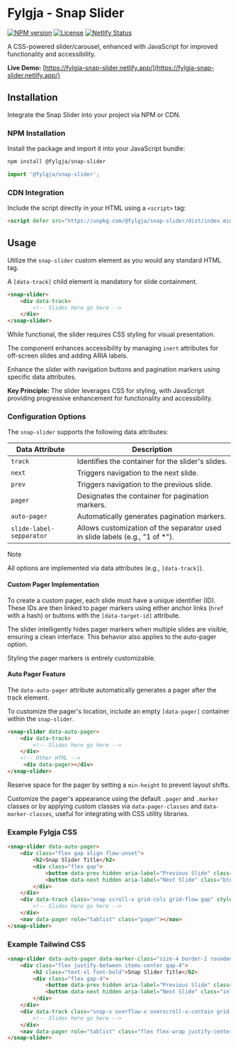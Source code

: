 # Fylgja - Snap Slider

[![NPM version](https://img.shields.io/npm/v/@fylgja/snap-slider?logo=npm)](https://www.npmjs.com/package/@fylgja/snap-slider)
[![License](https://img.shields.io/github/license/fylgja/snap-slider?color=%23234)](/LICENSE)
[![Netlify Status](https://api.netlify.com/api/v1/badges/1a127f61-d12b-46cf-858f-65a1350323e7/deploy-status)](https://fylgja-snap-slider.netlify.app/)

A CSS-powered slider/carousel, enhanced with JavaScript for improved functionality and accessibility.

**Live Demo:** [https://fylgja-snap-slider.netlify.app/](https://fylgja-snap-slider.netlify.app/)

## Installation

Integrate the Snap Slider into your project via NPM or CDN.

### NPM Installation

Install the package and import it into your JavaScript bundle:

```sh
npm install @fylgja/snap-slider
```

```js
import '@fylgja/snap-slider';
```

### CDN Integration

Include the script directly in your HTML using a `<script>` tag:

```html
<script defer src="https://unpkg.com/@fylgja/snap-slider/dist/index.min.js"></script>
```

## Usage

Utilize the `snap-slider` custom element as you would any standard HTML tag.

A `[data-track]` child element is mandatory for slide containment.

```html
<snap-slider>
    <div data-track>
        <!-- Slides here go here -->
    </div>
</snap-slider>
```

While functional, the slider requires CSS styling for visual presentation.

The component enhances accessibility by managing `inert` attributes for off-screen slides and adding ARIA labels.

Enhance the slider with navigation buttons and pagination markers using specific data attributes.

**Key Principle:** The slider leverages CSS for styling,
with JavaScript providing progressive enhancement for functionality and accessibility.

### Configuration Options

The `snap-slider` supports the following data attributes:

| Data Attribute           | Description                                                                  |
| ------------------------ | ---------------------------------------------------------------------------- |
| `track`                  | Identifies the container for the slider's slides.                            |
| `next`                   | Triggers navigation to the next slide.                                       |
| `prev`                   | Triggers navigation to the previous slide.                                   |
| `pager`                  | Designates the container for pagination markers.                             |
| `auto-pager`             | Automatically generates pagination markers.                                  |
| `slide-label-sepparator` | Allows customization of the separator used in slide labels (e.g., "1 of *"). |

> [!note]
> All options are implemented via data attributes (e.g., `[data-track]`).

#### Custom Pager Implementation

To create a custom pager, each slide must have a unique identifier (ID). These IDs are then linked to pager markers using either anchor links (`href` with a hash) or buttons with the `[data-target-id]` attribute.

The slider intelligently hides pager markers when multiple slides are visible, ensuring a clean interface. This behavior also applies to the auto-pager option.

Styling the pager markers is entirely customizable.

#### Auto Pager Feature

The `data-auto-pager` attribute automatically generates a pager after the track element.

To customize the pager's location, include an empty `[data-pager]` container within the `snap-slider`.

```html
<snap-slider data-auto-pager>
    <div data-track>
        <!-- Slides here go here -->
    </div>
    <!-- Other HTML -->
     <div data-pager></div>
</snap-slider>
```

Reserve space for the pager by setting a `min-height` to prevent layout shifts.

Customize the pager's appearance using the default `.pager` and `.marker` classes
or by applying custom classes via `data-pager-classes` and `data-marker-classes`,
useful for integrating with CSS utility libraries.

### Example Fylgja CSS

```html
<snap-slider data-auto-pager>
    <div class="flex gap align flow-unset">
        <h2>Snap Slider Title</h2>
        <div class="flex gap">
            <button data-prev hidden aria-label="Previous Slide" class="btn --primary">←</button>
            <button data-next hidden aria-label="Next Slide" class="btn --primary">→</button>
        </div>
    </div>
    <div data-track class="snap scroll-x grid-cols grid-flow gap" style="--md_grid-cols: 2; --lg_grid-cols: 3">
        <!-- Slides here go here -->
    </div>
    <nav data-pager role="tablist" class="pager"></nav>
</snap-slider>
```

### Example Tailwind CSS

```html
<snap-slider data-auto-pager data-marker-class="size-4 border-2 rounded-full aria-current:bg-blue-700 aria-current:border-blue-700">
    <div class="flex justify-between items-center gap-4">
        <h2 class="text-xl font-bold">Snap Slider Title</h2>
        <div class="flex gap-4">
            <button data-prev hidden aria-label="Previous Slide" class="inline-flex justify-between items-center gap-2 px-2 py-1 border-2 border-blue-700 bg-blue-700 text-white hover:bg-blue-900 disabled:border-current disabled:bg-slate-500 disabled:text-slate-800 cursor-pointer">←</button>
            <button data-next hidden aria-label="Next Slide" class="inline-flex justify-between items-center gap-2 px-2 py-1 border-2 border-blue-700 bg-blue-700 text-white hover:bg-blue-900 disabled:border-current disabled:bg-slate-500 disabled:text-slate-800 cursor-pointer">→</button>
        </div>
    </div>
    <div data-track class="snap-x overflow-x overscroll-x-contain grid grid-flow-col auto-cols-fr md:auto-cols-[repeat(2,minmax(0,1fr))] lg:auto-cols-[repeat(3,minmax(0,1fr))] gap-4">
        <!-- Slides here go here -->
    </div>
    <nav data-pager role="tablist" class="flex flex-wrap justify-center items-center gap-2"></nav>
</snap-slider>
```
